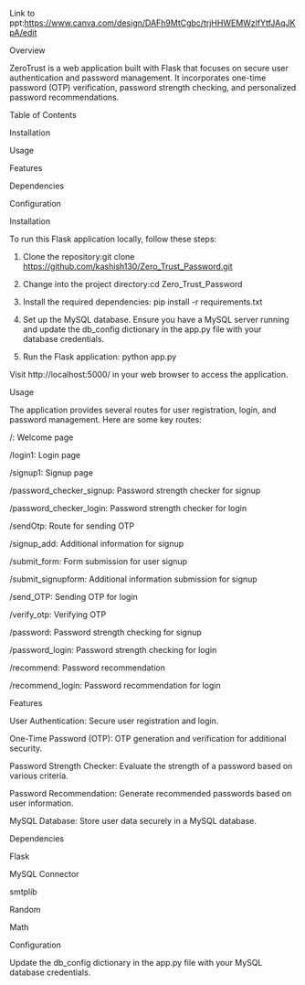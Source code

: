 Link to ppt:https://www.canva.com/design/DAFh9MtCgbc/trjHHWEMWzlfYtfJAqJKpA/edit

Overview

ZeroTrust is a web application built with Flask that focuses on secure user authentication and password management. It incorporates one-time password (OTP) verification, password strength checking, and personalized password recommendations.

Table of Contents

Installation

Usage

Features

Dependencies

Configuration


Installation

To run this Flask application locally, follow these steps:

1. Clone the repository:git clone https://github.com/kashish130/Zero_Trust_Password.git

2. Change into the project directory:cd Zero_Trust_Password

3. Install the required dependencies: pip install -r requirements.txt

4. Set up the MySQL database. Ensure you have a MySQL server running and update the db_config dictionary in the app.py file with your database credentials.

5. Run the Flask application: python app.py

Visit http://localhost:5000/ in your web browser to access the application.

Usage

The application provides several routes for user registration, login, and password management. Here are some key routes:

/: Welcome page

/login1: Login page

/signup1: Signup page

/password_checker_signup: Password strength checker for signup

/password_checker_login: Password strength checker for login

/sendOtp: Route for sending OTP

/signup_add: Additional information for signup

/submit_form: Form submission for user signup

/submit_signupform: Additional information submission for signup

/send_OTP: Sending OTP for login

/verify_otp: Verifying OTP

/password: Password strength checking for signup

/password_login: Password strength checking for login

/recommend: Password recommendation

/recommend_login: Password recommendation for login

Features

User Authentication: Secure user registration and login.

One-Time Password (OTP): OTP generation and verification for additional security.

Password Strength Checker: Evaluate the strength of a password based on various criteria.

Password Recommendation: Generate recommended passwords based on user information.

MySQL Database: Store user data securely in a MySQL database.

Dependencies

Flask

MySQL Connector

smtplib

Random

Math

Configuration

Update the db_config dictionary in the app.py file with your MySQL database credentials.





